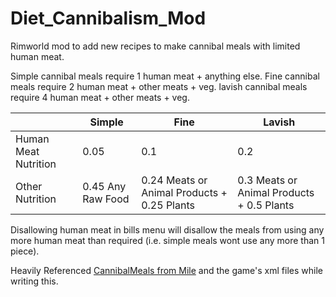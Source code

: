 # Diet_Cannibalism_Mod
Rimworld mod to add new recipes to make cannibal meals with limited human meat.

Simple cannibal meals require 1 human meat + anything else.
Fine cannibal meals require 2 human meat + other meats + veg.
lavish cannibal meals require 4 human meat + other meats + veg.

|                 	  | Simple            | Fine                                        | Lavish                                    |
|---------------------|-------------------|---------------------------------------------|-------------------------------------------|
| Human Meat Nutrition| 0.05              | 0.1                                         | 0.2                                       |
| Other Nutrition 	  | 0.45 Any Raw Food | 0.24 Meats or Animal Products + 0.25 Plants | 0.3 Meats or Animal Products + 0.5 Plants |

Disallowing human meat in bills menu will disallow the meals from using any more human meat than required (i.e. simple meals wont use any more than 1 piece).

Heavily Referenced [CannibalMeals from Mile](https://github.com/emipa606/CannibalMeals) and the game's xml files while writing this.